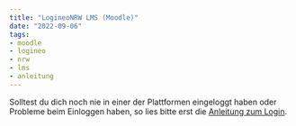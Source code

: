 ```yaml
---
title: "LogineoNRW LMS (Moodle)"
date: "2022-09-06"
tags:
- moodle
- logineo
- nrw
- lms
- anleitung
---
```

Solltest du dich noch nie in einer der Plattformen eingeloggt haben oder Probleme beim Einloggen haben, so lies bitte erst die [Anleitung zum Login](index.md).